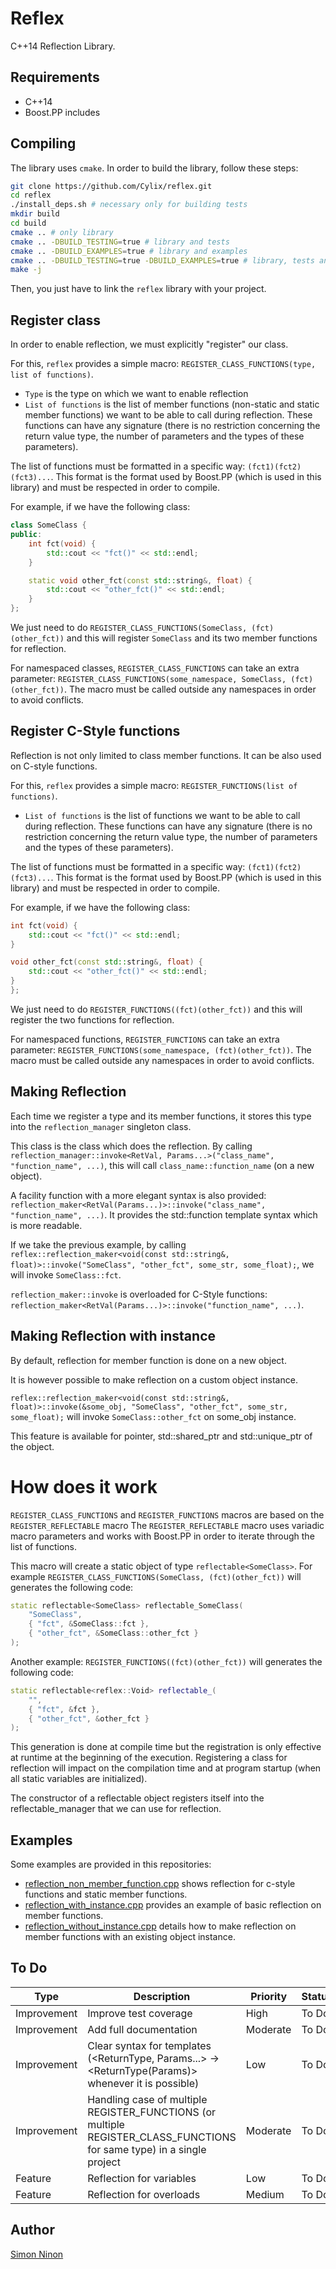 # Reflex
C++14 Reflection Library.

## Requirements
* C++14
* Boost.PP includes

## Compiling
The library uses `cmake`. In order to build the library, follow these steps:

```bash
git clone https://github.com/Cylix/reflex.git
cd reflex
./install_deps.sh # necessary only for building tests
mkdir build
cd build
cmake .. # only library
cmake .. -DBUILD_TESTING=true # library and tests
cmake .. -DBUILD_EXAMPLES=true # library and examples
cmake .. -DBUILD_TESTING=true -DBUILD_EXAMPLES=true # library, tests and examples
make -j
```

Then, you just have to link the `reflex` library with your project.

## Register class
In order to enable reflection, we must explicitly "register" our class.

For this, `reflex` provides a simple macro: `REGISTER_CLASS_FUNCTIONS(type, list of functions)`.
* `Type` is the type on which we want to enable reflection
* `List of functions` is the list of member functions (non-static and static member functions) we want to be able to call during reflection. These functions can have any signature (there is no restriction concerning the return value type, the number of parameters and the types of these parameters).

The list of functions must be formatted in a specific way: `(fct1)(fct2)(fct3)...`.
This format is the format used by Boost.PP (which is used in this library) and must be respected in order to compile.

For example, if we have the following class:

```cpp
class SomeClass {
public:
    int fct(void) {
        std::cout << "fct()" << std::endl;
    }

    static void other_fct(const std::string&, float) {
        std::cout << "other_fct()" << std::endl;
    }
};
```

We just need to do `REGISTER_CLASS_FUNCTIONS(SomeClass, (fct)(other_fct))` and this will register `SomeClass` and its two member functions for reflection.

For namespaced classes, `REGISTER_CLASS_FUNCTIONS` can take an extra parameter: `REGISTER_CLASS_FUNCTIONS(some_namespace, SomeClass, (fct)(other_fct))`.
The macro must be called outside any namespaces in order to avoid conflicts.

## Register C-Style functions
Reflection is not only limited to class member functions. It can be also used on C-style functions.

For this, `reflex` provides a simple macro: `REGISTER_FUNCTIONS(list of functions)`.
* `List of functions` is the list of functions we want to be able to call during reflection. These functions can have any signature (there is no restriction concerning the return value type, the number of parameters and the types of these parameters).

The list of functions must be formatted in a specific way: `(fct1)(fct2)(fct3)...`.
This format is the format used by Boost.PP (which is used in this library) and must be respected in order to compile.

For example, if we have the following class:

```cpp
int fct(void) {
    std::cout << "fct()" << std::endl;
}

void other_fct(const std::string&, float) {
    std::cout << "other_fct()" << std::endl;
}
};
```

We just need to do `REGISTER_FUNCTIONS((fct)(other_fct))` and this will register the two functions for reflection.

For namespaced functions, `REGISTER_FUNCTIONS` can take an extra parameter: `REGISTER_FUNCTIONS(some_namespace, (fct)(other_fct))`.
The macro must be called outside any namespaces in order to avoid conflicts.

## Making Reflection
Each time we register a type and its member functions, it stores this type into the `reflection_manager` singleton class.

This class is the class which does the reflection. By calling `reflection_manager::invoke<RetVal, Params...>("class_name", "function_name", ...)`, this will call `class_name::function_name` (on a new object).

A facility function with a more elegant syntax is also provided: `reflection_maker<RetVal(Params...)>::invoke("class_name", "function_name", ...)`. It provides the std::function template syntax which is more readable.

If we take the previous example, by calling `reflex::reflection_maker<void(const std::string&, float)>::invoke("SomeClass", "other_fct", some_str, some_float);`, we will invoke `SomeClass::fct`.

`reflection_maker::invoke` is overloaded for C-Style functions: `reflection_maker<RetVal(Params...)>::invoke("function_name", ...)`.

## Making Reflection with instance
By default, reflection for member function is done on a new object.

It is however possible to make reflection on a custom object instance.

`reflex::reflection_maker<void(const std::string&, float)>::invoke(&some_obj, "SomeClass", "other_fct", some_str, some_float);` will invoke `SomeClass::other_fct` on some_obj instance.

This feature is available for pointer, std::shared_ptr and std::unique_ptr of the object.

# How does it work
`REGISTER_CLASS_FUNCTIONS` and `REGISTER_FUNCTIONS` macros are based on the `REGISTER_REFLECTABLE` macro
The `REGISTER_REFLECTABLE` macro uses variadic macro parameters and works with Boost.PP in order to iterate through the list of functions.

This macro will create a static object of type `reflectable<SomeClass>`.
For example `REGISTER_CLASS_FUNCTIONS(SomeClass, (fct)(other_fct))` will generates the following code:

```cpp
static reflectable<SomeClass> reflectable_SomeClass(
    "SomeClass",
    { "fct", &SomeClass::fct },
    { "other_fct", &SomeClass::other_fct }
);
```

Another example: `REGISTER_FUNCTIONS((fct)(other_fct))` will generates the following code:

```cpp
static reflectable<reflex::Void> reflectable_(
    "",
    { "fct", &fct },
    { "other_fct", &other_fct }
);
```


This generation is done at compile time but the registration is only effective at runtime at the beginning of the execution. Registering a class for reflection will impact on the compilation time and at program startup (when all static variables are initialized).

The constructor of a reflectable object registers itself into the reflectable_manager that we can use for reflection.

## Examples
Some examples are provided in this repositories:
* [reflection_non_member_function.cpp](examples/reflection_non_member_function.cpp) shows reflection for c-style functions and static member functions.
* [reflection_with_instance.cpp](examples/reflection_with_instance.cpp) provides an example of basic reflection on member functions.
* [reflection_without_instance.cpp](examples/reflection_without_instance.cpp) details how to make reflection on member functions with an existing object instance.

## To Do
| Type | Description | Priority | Status |
|------|-------------|----------|--------|
| Improvement | Improve test coverage | High | To Do |
| Improvement | Add full documentation | Moderate | To Do |
| Improvement | Clear syntax for templates (<ReturnType, Params...> -> <ReturnType(Params)> whenever it is possible) | Low | To Do |
| Improvement | Handling case of multiple REGISTER_FUNCTIONS (or multiple REGISTER_CLASS_FUNCTIONS for same type) in a single project | Moderate | To Do |
| Feature | Reflection for variables | Low | To Do |
| Feature | Reflection for overloads | Medium | To Do |

## Author
[Simon Ninon](http://simon-ninon.fr)
